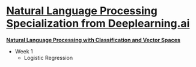 # [Natural Language Processing Specialization from Deeplearning.ai](https://www.coursera.org/specializations/natural-language-processing)
 **[Natural Language Processing with Classification and Vector Spaces](https://www.coursera.org/learn/classification-vector-spaces-in-nlp)**
  + Week 1
    + Logistic Regression

